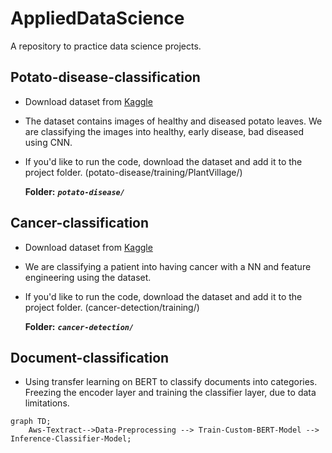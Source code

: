 # AppliedDataScience
A  repository to practice data science projects.

## Potato-disease-classification
- Download dataset from [Kaggle](https://www.kaggle.com/datasets/arjuntejaswi/plant-village)
- The dataset contains images of healthy and diseased potato leaves. We are classifying the images into healthy, early disease, bad diseased using CNN.
- If you'd like to run the code, download the dataset and add it to the project folder. (potato-disease/training/PlantVillage/)
  
  **Folder:** ***`potato-disease/`*** 

## Cancer-classification
- Download dataset from [Kaggle](https://www.kaggle.com/datasets/rahmasleam/breast-cancer)
- We are classifying a patient into having cancer with a NN and feature engineering using the dataset.
- If you'd like to run the code, download the dataset and add it to the project folder. (cancer-detection/training/)

  **Folder:** ***`cancer-detection/`***


## Document-classification
- Using transfer learning on BERT to classify documents into categories. Freezing the encoder layer and training the classifier layer, due to data limitations. 
```mermaid
graph TD;
    Aws-Textract-->Data-Preprocessing --> Train-Custom-BERT-Model --> Inference-Classifier-Model;  
``` 
